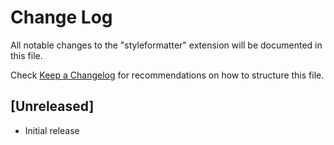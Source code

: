# Change Log
All notable changes to the "styleformatter" extension will be documented in this file.

Check [Keep a Changelog](http://keepachangelog.com/) for recommendations on how to structure this file.

## [Unreleased]
- Initial release